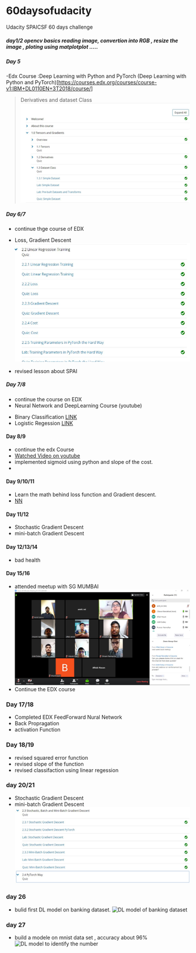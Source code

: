 # 60daysofudacity
Udacity SPAICSF  60 days challenge 


##### day1/2 opencv basics reading image, convertion into RGB , resize the image , ploting using matplotplot .....

##### Day 5 
-Edx Course :Deep Learning with Python and PyTorch 
(Deep Learning with Python and PyTorch)[https://courses.edx.org/courses/course-v1:IBM+DL0110EN+3T2018/course/]
>Derivatives and dataset Class 
![GitHub Logo](/images/Day5.JPG)

##### Day 6/7 
- continue thge course of EDX 
* Loss, Gradient Descent
![Loss, Gradient Descent](/images/day6.JPG)
- revised lesson about SPAI
##### Day 7/8
-  continue the course on EDX 
- Neural Network and DeepLearning Course (youtube)
* Binary Classification [LINK](https://www.youtube.com/watch?v=eqEc66RFY0I&list=PLkDaE6sCZn6Ec-XTbcX1uRg2_u4xOEky0&index=7)
 * Logistic Regession [LINK](https://www.youtube.com/watch?v=eqEc66RFY0I&list=PLkDaE6sCZn6Ec-XTbcX1uRg2_u4xOEky0&index=8)
 
#### Day 8/9
- continue the edx Course 
- [Watched Video on youtube](https://www.youtube.com/watch?v=ZzWaow1Rvho&list=PLxt59R_fWVzT9bDxA76AHm3ig0Gg9S3So)
- implemented sigmoid using python and slope of the cost.
- 

#### Day 9/10/11 
- Learn the math behind loss function and Gradient descent.
- [NN](https://www.youtube.com/watch?v=uHpKdZLutu0&t=11s)

#### Day 11/12
- Stochastic Gradient Descent
- mini-batch Gradient Descent

#### Day 12/13/14 
- bad health

#### Day 15/16
- attended meetup with SG MUMBAI 
![Sg_mumbai](/images/Sg_mumbai.JPG)
- Continue the EDX course

### Day 17/18
- Completed EDX FeedForward Nural Network
- Back Propragation 
- activation Function

### Day 18/19
- revised squared error function
- revised slope of the function 
- revised classifaction using linear regession 
 ### day 20/21
 - Stochastic Gradient Descent
- mini-batch Gradient Descent
![batch gradient descent](/images/2point3.JPG)

### day 26
- bulid first DL model on banking dataset. 
![DL model of banking dataset](https://github.com/activationeuron/DLNN/blob/master/ANN.ipynb)

### day 27
- build a modele on mnist data set , accuracy about 96% 
![DL model to identify the number](https://github.com/activationeuron/DLNN/blob/master/sentdex/DLwithpytontfkeras.ipynb)